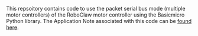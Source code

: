 This repsoitory contains code to use the packet serial bus mode (multiple motor controllers) of the RoboClaw motor controller using the Basicmicro
Python library. The Application Note associated with this code can be [found here](https://resources.basicmicro.com/packet-serial-bus-operation-with-the-raspberry-pi-3/).
